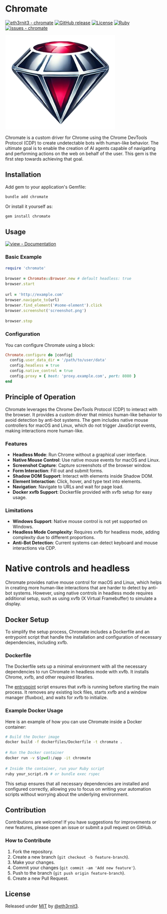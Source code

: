 # Chromate
[![eth3rnit3 - chromate](https://img.shields.io/static/v1?label=eth3rnit3&message=chromate&color=a8a9ad&logo=ruby&labelColor=9b111e)](https://github.com/eth3rnit3/chromate "Go to GitHub repo")
[![GitHub release](https://img.shields.io/github/release/eth3rnit3/chromate?include_prereleases=&sort=semver&color=a8a9ad)](https://github.com/eth3rnit3/chromate/releases/)
[![License](https://img.shields.io/badge/License-MIT-a8a9ad)](#license)
[![Ruby](https://github.com/Eth3rnit3/chromate/actions/workflows/main.yml/badge.svg)](https://github.com/Eth3rnit3/chromate/actions/workflows/main.yml)
[![issues - chromate](https://img.shields.io/github/issues/eth3rnit3/chromate)](https://github.com/eth3rnit3/chromate/issues)

![logo](logo.png)

Chromate is a custom driver for Chrome using the Chrome DevTools Protocol (CDP) to create undetectable bots with human-like behavior. The ultimate goal is to enable the creation of AI agents capable of navigating and performing actions on the web on behalf of the user. This gem is the first step towards achieving that goal.

## Installation

Add gem to your application's Gemfile:

```sh
bundle add chromate
```

Or install it yourself as:

```sh
gem install chromate
```

## Usage

[![view - Documentation](https://img.shields.io/badge/view-Documentation-blue?style=for-the-badge)](/docs/ "Go to project documentation")

### Basic Example

```ruby
require 'chromate'

browser = Chromate::Browser.new # default headless: true
browser.start

url = 'http://example.com'
browser.navigate_to(url)
browser.find_element('#some-element').click
browser.screenshot('screenshot.png')

browser.stop
```

### Configuration

You can configure Chromate using a block:

```ruby
Chromate.configure do |config|
  config.user_data_dir = '/path/to/user/data'
  config.headless = true
  config.native_control = true
  config.proxy = { host: 'proxy.example.com', port: 8080 }
end
```

## Principle of Operation

Chromate leverages the Chrome DevTools Protocol (CDP) to interact with the browser. It provides a custom driver that mimics human-like behavior to avoid detection by anti-bot systems. The gem includes native mouse controllers for macOS and Linux, which do not trigger JavaScript events, making interactions more human-like.

### Features

- **Headless Mode**: Run Chrome without a graphical user interface.
- **Native Mouse Control**: Use native mouse events for macOS and Linux.
- **Screenshot Capture**: Capture screenshots of the browser window.
- **Form Interaction**: Fill out and submit forms.
- **Shadow DOM Support**: Interact with elements inside Shadow DOM.
- **Element Interaction**: Click, hover, and type text into elements.
- **Navigation**: Navigate to URLs and wait for page load.
- **Docker xvfb Support**: Dockerfile provided with xvfb setup for easy usage.

### Limitations

- **Windows Support**: Native mouse control is not yet supported on Windows.
- **Headless Mode Complexity**: Requires xvfb for headless mode, adding complexity due to different proportions.
- **Anti-Bot Detection**: Current systems can detect keyboard and mouse interactions via CDP.

# Native controls and headless

Chromate provides native mouse control for macOS and Linux, which helps in creating more human-like interactions that are harder to detect by anti-bot systems. However, using native controls in headless mode requires additional setup, such as using xvfb (X Virtual Framebuffer) to simulate a display.

## Docker Setup

To simplify the setup process, Chromate includes a Dockerfile and an entrypoint script that handle the installation and configuration of necessary dependencies, including xvfb.

### Dockerfile

The Dockerfile sets up a minimal environment with all the necessary dependencies to run Chromate in headless mode with xvfb. It installs Chrome, xvfb, and other required libraries.

The [entrypoint](dockerfiles/docker-entrypoint.sh) script ensures that xvfb is running before starting the main process. It removes any existing lock files, starts xvfb and a window manager (fluxbox), and waits for xvfb to initialize.

### Example Docker Usage

Here is an example of how you can use Chromate inside a Docker container:

```sh
# Build the Docker image
docker build -f dockerfiles/Dockerfile -t chromate .

# Run the Docker container
docker run -v $(pwd):/app -it chromate

# Inside the container, run your Ruby script
ruby your_script.rb # or bundle exec rspec
```

This setup ensures that all necessary dependencies are installed and configured correctly, allowing you to focus on writing your automation scripts without worrying about the underlying environment.

## Contribution

Contributions are welcome! If you have suggestions for improvements or new features, please open an issue or submit a pull request on GitHub.

### How to Contribute

1. Fork the repository.
2. Create a new branch (`git checkout -b feature-branch`).
3. Make your changes.
4. Commit your changes (`git commit -am 'Add new feature'`).
5. Push to the branch (`git push origin feature-branch`).
6. Create a new Pull Request.

## License

Released under [MIT](/LICENSE.txt) by [@eth3rnit3](https://github.com/eth3rnit3).